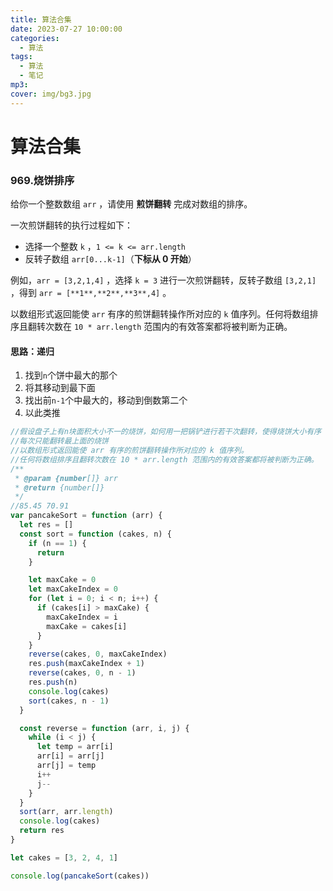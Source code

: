 ```yaml
---
title: 算法合集
date: 2023-07-27 10:00:00
categories:
  - 算法
tags:
  - 算法
  - 笔记
mp3:
cover: img/bg3.jpg
---
```


# 算法合集

### 969.烧饼排序

给你一个整数数组 `arr` ，请使用 **煎饼翻转** 完成对数组的排序。

一次煎饼翻转的执行过程如下：

- 选择一个整数 `k` ，`1 <= k <= arr.length`
- 反转子数组 `arr[0...k-1]`（**下标从 0 开始**）

例如，`arr = [3,2,1,4]` ，选择 `k = 3` 进行一次煎饼翻转，反转子数组 `[3,2,1]` ，得到 `arr = [**1**,**2**,**3**,4]` 。

以数组形式返回能使 `arr` 有序的煎饼翻转操作所对应的 `k` 值序列。任何将数组排序且翻转次数在 `10 * arr.length` 范围内的有效答案都将被判断为正确。

#### 思路：递归

1. 找到`n`个饼中最大的那个
2. 将其移动到最下面
3. 找出前`n-1`个中最大的，移动到倒数第二个
4. 以此类推

```js
//假设盘子上有n块面积大小不一的烧饼，如何用一把锅铲进行若干次翻转，使得烧饼大小有序
//每次只能翻转最上面的烧饼
//以数组形式返回能使 arr 有序的煎饼翻转操作所对应的 k 值序列。
//任何将数组排序且翻转次数在 10 * arr.length 范围内的有效答案都将被判断为正确。
/**
 * @param {number[]} arr
 * @return {number[]}
 */
//85.45 70.91
var pancakeSort = function (arr) {
  let res = []
  const sort = function (cakes, n) {
    if (n == 1) {
      return
    }

    let maxCake = 0
    let maxCakeIndex = 0
    for (let i = 0; i < n; i++) {
      if (cakes[i] > maxCake) {
        maxCakeIndex = i
        maxCake = cakes[i]
      }
    }
    reverse(cakes, 0, maxCakeIndex)
    res.push(maxCakeIndex + 1)
    reverse(cakes, 0, n - 1)
    res.push(n)
    console.log(cakes)
    sort(cakes, n - 1)
  }

  const reverse = function (arr, i, j) {
    while (i < j) {
      let temp = arr[i]
      arr[i] = arr[j]
      arr[j] = temp
      i++
      j--
    }
  }
  sort(arr, arr.length)
  console.log(cakes)
  return res
}

let cakes = [3, 2, 4, 1]

console.log(pancakeSort(cakes))
```
